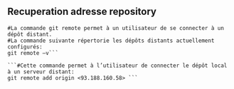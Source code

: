 
## Recuperation adresse repository

```Git remote
#La commande git remote permet à un utilisateur de se connecter à un dépôt distant. 
#La commande suivante répertorie les dépôts distants actuellement configurés:
git remote –v```

```#Cette commande permet à l’utilisateur de connecter le dépôt local à un serveur distant:
git remote add origin <93.188.160.58> ```

